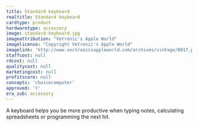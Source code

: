 ```yaml
---
title: Standard keyboard
realtitle: Standard keyboard
cardtype: product
hardwaretype: accessory
image: standard-keyboard.jpg
imageattribution: "Vetronic's Apple World"
imagelicense: "Copyright Vetronic's Apple World"
imagelink: 'http://www.vectronicsappleworld.com/archives/vintage/0017.php'
staffcost: null
rdcost: null
qualitycost: null
marketingcost: null
profitscore: null
concepts: 'choicecomputer'
approved: 'Y'
era_sub: accessory
---
```


A keyboard helps you be more productive when typing notes, calculating spreadsheets or programming the next hit.
